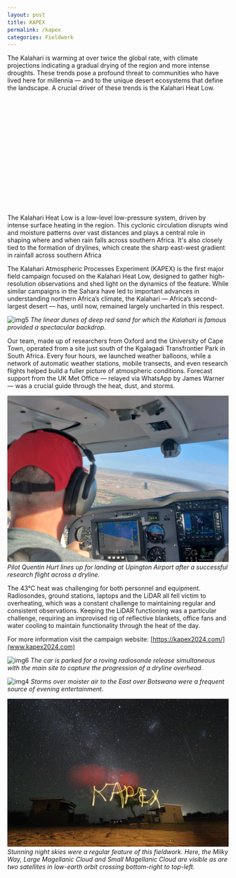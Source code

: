 ```yaml
---
layout: post
title: KAPEX
permalink: /kapex
categories: Fieldwork
---
```


The Kalahari is warming at over twice the global rate, with climate projections indicating a gradual drying of the region and more intense droughts. These trends pose a profound threat to communities who have lived here for millennia — and to the unique desert ecosystems that define the landscape. A crucial driver of these trends is the Kalahari Heat Low.

<link rel="stylesheet" href="https://unpkg.com/leaflet@1.9.4/dist/leaflet.css" crossorigin="" />
<script src="https://unpkg.com/leaflet@1.9.4/dist/leaflet.js" crossorigin=""></script>

<div id="map" style="height: 250px; width: 100%; margin-top: 1em;"></div>

<script>
document.addEventListener("DOMContentLoaded", function () {
  var map = L.map('map').setView([-26, 25], 4);
  L.tileLayer('https://tile.openstreetmap.org/{z}/{x}/{y}.png', {
    attribution: '© OpenStreetMap contributors'
  }).addTo(map); 
  // Define custom red and green icons
  var redIcon = new L.Icon({
    iconUrl: 'https://raw.githubusercontent.com/pointhi/leaflet-color-markers/master/img/marker-icon-red.png',
    shadowUrl: 'https://unpkg.com/leaflet@1.9.4/dist/images/marker-shadow.png',
    iconSize: [25, 41],
    iconAnchor: [12, 41],
    popupAnchor: [1, -34],
    shadowSize: [41, 41]
  });

  // Apply colored markers
  L.marker([-26.52487179263929, 20.60334450758681], { icon: redIcon }).addTo(map)
    .bindPopup('Kgalagadi')
    .openPopup();
});
</script>

The Kalahari Heat Low is a low-level low-pressure system, driven by intense surface heating in the region. This cyclonic circulation disrupts wind and moisture patterns over vast distances and plays a central role in shaping where and when rain falls across southern Africa. It's also closely tied to the formation of drylines, which create the sharp east-west gradient in rainfall across southern Africa

The Kalahari Atmospheric Processes Experiment (KAPEX) is the first major field campaign focused on the Kalahari Heat Low, designed to gather high-resolution observations and shed light on the dynamics of the feature. While similar campaigns in the Sahara have led to important advances in understanding northern Africa’s climate, the Kalahari — Africa’s second-largest desert — has, until now, remained largely uncharted in this respect.

![img5](/assets/kapex/20240108_191139.jpg)
*The linear dunes of deep red sand for which the Kalahari is famous provided a spectacular backdrop.*

Our team, made up of researchers from Oxford and the University of Cape Town, operated from a site just south of the Kgalagadi Transfrontier Park in South Africa. Every four hours, we launched weather balloons, while a network of automatic weather stations, mobile transects, and even research flights helped build a fuller picture of atmospheric conditions. Forecast support from the UK Met Office — relayed via WhatsApp by James Warner — was a crucial guide through the heat, dust, and storms.

![img3](/assets/kapex/20240105_073954.jpg)
*Pilot Quentin Hurt lines up for landing at Upington Airport after a successful research flight across a dryline.*

The 43°C heat was challenging for both personnel and equipment. Radiosondes, ground stations, laptops and the LiDAR all fell victim to overheating, which was a constant challenge to maintaining regular and consistent observations. Keeping the LiDAR functioning was a particular challenge, requiring an improvised rig of reflective blankets, office fans and water cooling to maintain functionality through the heat of the day. 

For more information visit the campaign website: [https://kapex2024.com/](www.kapex2024.com)

![img6](/assets/kapex/20240105_193617.jpg)
*The car is parked for a roving radiosonde release simultaneous with the main site to capture the progression of a dryline overhead.*

![img4](/assets/kapex/20240109202543_IMG_0240.JPG)
*Storms over moister air to the East over Botswana were a frequent source of evening entertainment.*

![img1](/assets/kapex/20240112220415_IMG_0300.JPG)
*Stunning night skies were a regular feature of this fieldwork. Here, the Milky Way, Large Magellanic Cloud and Small Magellanic Cloud are visible as are two satellites in low-earth orbit crossing bottom-right to top-left.*
